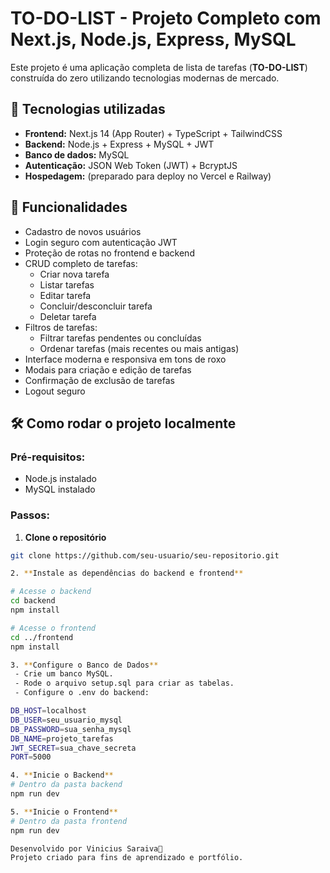 # TO-DO-LIST - Projeto Completo com Next.js, Node.js, Express, MySQL

Este projeto é uma aplicação completa de lista de tarefas (**TO-DO-LIST**) construída do zero utilizando tecnologias modernas de mercado.

## 🚀 Tecnologias utilizadas

- **Frontend:** Next.js 14 (App Router) + TypeScript + TailwindCSS
- **Backend:** Node.js + Express + MySQL + JWT
- **Banco de dados:** MySQL
- **Autenticação:** JSON Web Token (JWT) + BcryptJS
- **Hospedagem:** (preparado para deploy no Vercel e Railway)

## 🎯 Funcionalidades

- Cadastro de novos usuários
- Login seguro com autenticação JWT
- Proteção de rotas no frontend e backend
- CRUD completo de tarefas:
  - Criar nova tarefa
  - Listar tarefas
  - Editar tarefa
  - Concluir/desconcluir tarefa
  - Deletar tarefa
- Filtros de tarefas:
  - Filtrar tarefas pendentes ou concluídas
  - Ordenar tarefas (mais recentes ou mais antigas)
- Interface moderna e responsiva em tons de roxo
- Modais para criação e edição de tarefas
- Confirmação de exclusão de tarefas
- Logout seguro

## 🛠️ Como rodar o projeto localmente

### Pré-requisitos:

- Node.js instalado
- MySQL instalado

### Passos:

1. **Clone o repositório**

```bash
git clone https://github.com/seu-usuario/seu-repositorio.git

2. **Instale as dependências do backend e frontend**

# Acesse o backend
cd backend
npm install

# Acesse o frontend
cd ../frontend
npm install

3. **Configure o Banco de Dados**
 - Crie um banco MySQL.
 - Rode o arquivo setup.sql para criar as tabelas.
 - Configure o .env do backend:

DB_HOST=localhost
DB_USER=seu_usuario_mysql
DB_PASSWORD=sua_senha_mysql
DB_NAME=projeto_tarefas
JWT_SECRET=sua_chave_secreta
PORT=5000

4. **Inicie o Backend**
# Dentro da pasta backend
npm run dev

5. **Inicie o Frontend**
# Dentro da pasta frontend
npm run dev

Desenvolvido por Vinicius Saraiva🚀
Projeto criado para fins de aprendizado e portfólio.